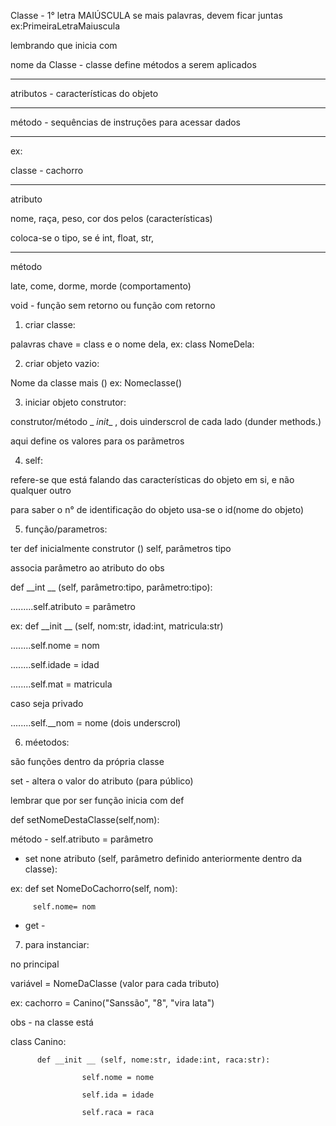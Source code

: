 Classe - 1° letra MAIÚSCULA se mais palavras, devem ficar juntas ex:PrimeiraLetraMaiuscula

lembrando que inicia com 


nome da Classe - classe define métodos a serem aplicados
_______________

atributos - características do objeto
_______________

método - sequências de instruções para acessar dados
______________

ex:

classe - cachorro
______________

atributo

nome, raça, peso, cor dos pelos (características)

coloca-se o tipo, se é int, float, str, 

______________

método

late, come, dorme, morde (comportamento)

void - função sem retorno ou função com retorno


1. criar classe:

palavras chave = class e o nome dela, ex: class NomeDela:

2. criar objeto vazio:

Nome da classe mais () ex: Nomeclasse()

3. iniciar objeto construtor:

construtor/método _ _init__ , dois uinderscrol de cada lado (dunder methods.)

aqui define os valores para os parãmetros

4. self:

refere-se que está falando das características do objeto em si, e não qualquer outro

para saber o n° de identificação do objeto usa-se o id(nome do objeto)

5. função/parametros:

ter def inicialmente construtor () self, parâmetros tipo

associa parâmetro ao atributo do obs

def __int __ (self, parâmetro:tipo, parâmetro:tipo):

.........self.atributo = parâmetro

ex: def __init __ (self, nom:str, idad:int, matricula:str)

........self.nome = nom

........self.idade = idad

........self.mat = matricula

caso seja privado

........self.__nom = nome  (dois underscrol)

6. méetodos:

são funções dentro da própria classe

set - altera o valor do atributo (para público)

lembrar que por ser função inicia com def

def setNomeDestaClasse(self,nom):

método - self.atributo = parâmetro


- set none atributo (self, parâmetro definido anteriormente dentro da classe):

ex: def set NomeDoCachorro(self, nom):

         self.nome= nom

- get - 

7. para instanciar:

no principal

variável = NomeDaClasse (valor para cada tributo) 

ex: cachorro = Canino("Sanssão", "8", "vira lata")

obs - na classe está

class Canino:

          def __init __ (self, nome:str, idade:int, raca:str):

                    self.nome = nome

                    self.ida = idade

                    self.raca = raca










